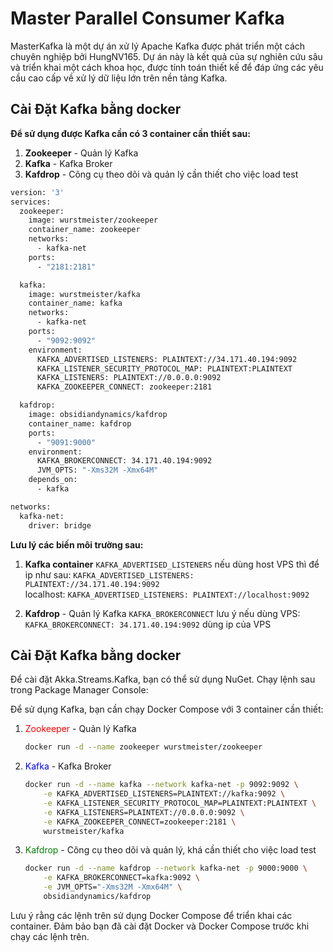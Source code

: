 # Master Parallel Consumer Kafka

MasterKafka là một dự án xử lý Apache Kafka được phát triển một cách chuyên nghiệp bởi HungNV165.
Dự án này là kết quả của sự nghiên cứu sâu và triển khai một cách khoa học, được tính toán thiết kế để đáp ứng các yêu cầu cao cấp về xử lý dữ liệu lớn trên nền tảng Kafka.


## Cài Đặt Kafka bằng docker

**Để sử dụng được Kafka cần có 3 container cần thiết sau:**   

1. **Zookeeper** - Quản lý Kafka
2. **Kafka** - Kafka Broker
3. **Kafdrop** - Công cụ theo dõi và quản lý cần thiết cho việc load test


```bash
version: '3'
services:
  zookeeper:
    image: wurstmeister/zookeeper
    container_name: zookeeper
    networks:
      - kafka-net
    ports:
      - "2181:2181"

  kafka:
    image: wurstmeister/kafka
    container_name: kafka
    networks:
      - kafka-net
    ports:
      - "9092:9092"
    environment:
      KAFKA_ADVERTISED_LISTENERS: PLAINTEXT://34.171.40.194:9092
      KAFKA_LISTENER_SECURITY_PROTOCOL_MAP: PLAINTEXT:PLAINTEXT
      KAFKA_LISTENERS: PLAINTEXT://0.0.0.0:9092
      KAFKA_ZOOKEEPER_CONNECT: zookeeper:2181

  kafdrop:
    image: obsidiandynamics/kafdrop
    container_name: kafdrop
    ports:
      - "9091:9000"
    environment:
      KAFKA_BROKERCONNECT: 34.171.40.194:9092
      JVM_OPTS: "-Xms32M -Xmx64M"
    depends_on:
      - kafka

networks:
  kafka-net:
    driver: bridge

```
**Lưu lý các biến môi trường sau:**   

1. **Kafka container**
 `KAFKA_ADVERTISED_LISTENERS` nếu dùng host VPS thì để ip như sau:
 `KAFKA_ADVERTISED_LISTENERS: PLAINTEXT://34.171.40.194:9092`  
 localhost: `KAFKA_ADVERTISED_LISTENERS: PLAINTEXT://localhost:9092`
 
2. **Kafdrop** - Quản lý Kafka
 `KAFKA_BROKERCONNECT` lưu ý nếu dùng VPS:
 `KAFKA_BROKERCONNECT: 34.171.40.194:9092` dùng ip của VPS

## Cài Đặt Kafka bằng docker

Để cài đặt Akka.Streams.Kafka, bạn có thể sử dụng NuGet. Chạy lệnh sau trong Package Manager Console:




Để sử dụng Kafka, bạn cần chạy Docker Compose với 3 container cần thiết:

1. <span style="color:red">Zookeeper</span> - Quản lý Kafka
    ```bash
    docker run -d --name zookeeper wurstmeister/zookeeper
    ```

2. <span style="color:blue">Kafka</span> - Kafka Broker
    ```bash
    docker run -d --name kafka --network kafka-net -p 9092:9092 \
        -e KAFKA_ADVERTISED_LISTENERS=PLAINTEXT://kafka:9092 \
        -e KAFKA_LISTENER_SECURITY_PROTOCOL_MAP=PLAINTEXT:PLAINTEXT \
        -e KAFKA_LISTENERS=PLAINTEXT://0.0.0.0:9092 \
        -e KAFKA_ZOOKEEPER_CONNECT=zookeeper:2181 \
        wurstmeister/kafka
    ```

3. <span style="color:green">Kafdrop</span> - Công cụ theo dõi và quản lý, khá cần thiết cho việc load test
    ```bash
    docker run -d --name kafdrop --network kafka-net -p 9000:9000 \
        -e KAFKA_BROKERCONNECT=kafka:9092 \
        -e JVM_OPTS="-Xms32M -Xmx64M" \
        obsidiandynamics/kafdrop
    ```

Lưu ý rằng các lệnh trên sử dụng Docker Compose để triển khai các container. Đảm bảo bạn đã cài đặt Docker và Docker Compose trước khi chạy các lệnh trên.
